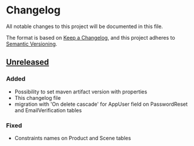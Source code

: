 # Changelog

All notable changes to this project will be documented in this file.

The format is based on [Keep a Changelog](https://keepachangelog.com/en/1.0.0/),
and this project adheres to [Semantic Versioning](https://semver.org/spec/v2.0.0.html).

## [Unreleased]

### Added

- Possibility to set maven artifact version with properties
- This changelog file
- migration with 'On delete cascade' for AppUser field on PasswordReset and EmailVerification tables

### Fixed

- Constraints names on Product and Scene tables

[unreleased]: https://github.com/cyfronet-fid/sat4envi/compare/0ebb1138...HEAD

